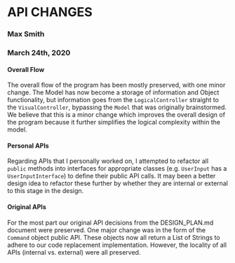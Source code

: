 # API CHANGES

### Max Smith
### March 24th, 2020

#### Overall Flow
The overall flow of the program has been mostly preserved, with one minor change. The Model has now become a storage
of information and Object functionality, but information goes from the `LogicalController` straight to the `VisualController`,
bypassing the `Model` that was originally brainstormed. We believe that this is a minor change which improves the overall 
design of the program because it further simplifies the logical complexity within the model.

#### Personal APIs
Regarding APIs that I personally worked on, I attempted to refactor all `public` methods into interfaces for appropriate 
classes (e.g. `UserInput` has a `UserInputInterface`) to define their public API calls. It may been a better design
idea to refactor these further by whether they are internal or external to this stage in the design.

#### Original APIs
For the most part our original API decisions from the DESIGN_PLAN.md document were preserved. One major change was in the 
form of the `Command` object public API. These objects now all return a List of Strings to adhere to our code replacement
implementation. However, the locality of all APIs (internal vs. external) were all preserved.